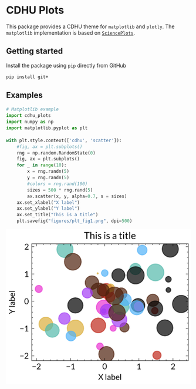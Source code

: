 # CDHU Plots

This package provides a CDHU theme for `matplotlib` and `plotly`.  The
`matplotlib` implementation is based on
[`SciencePlots`](https://github.com/garrettj403/SciencePlots).

## Getting started

Install the package using `pip` directly from GitHub

``` bash
pip install git+
```

## Examples

``` python
# Matplotlib example
import cdhu_plots
import numpy as np
import matplotlib.pyplot as plt

with plt.style.context(['cdhu', 'scatter']):
    #fig, ax = plt.subplots()
    rng = np.random.RandomState(0)
    fig, ax = plt.subplots()
    for _ in range(10):
        x = rng.randn(5)
        y = rng.randn(5)
        #colors = rng.rand(100)
        sizes = 500 * rng.rand(5)
        ax.scatter(x, y, alpha=0.7, s = sizes)
    ax.set_xlabel("X label")
    ax.set_ylabel("Y label")
    ax.set_title("This is a title")
    plt.savefig("figures/plt_fig1.png", dpi=500)
```

![](figures/plt_fig1.png)

